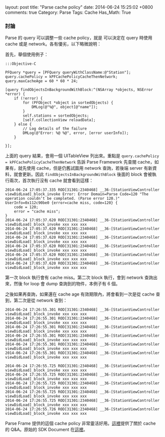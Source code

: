 layout: post
title: "Parse cache policy"
date: 2014-06-24 15:25:02 +0800
comments: true
Category: Parse
Tags: Cache
Has_Math: True


### 討論
Parse 的 query 可以調整一些 cache policy，就是 可以決定在 query 時使用 cache 或是 network。各有優劣，以下略微說明：
<!--More-->

首先，舉個使用例子：

	:::Objective-C

    PFQuery *query = [PFQuery queryWithClassName:@"Station"];
    query.cachePolicy = kPFCachePolicyCacheThenNetwork;
    query.maxCacheAge = 60 * 60 * 24;

    [query findObjectsInBackgroundWithBlock:^(NSArray *objects, NSError *error) {
        if (!error) {
            for (PFObject *object in sortedObjects) {
                DMLog(@"%@", object[@"name"]);
            }
            self.stations = sortedObjects;
            [self.collectionView reloadData];
        } else {
            // Log details of the failure
            DMLog(@"Error: %@ %@", error, [error userInfo]);
        }

    }];


上面的 query 結果，會用一個 UITableView 列出來。重點是 `query.cachePolicy = kPFCachePolicyCacheThenNetwork` 告訴 Parse Framework 先查閱 cache，如果有，就先使用 cache，但是仍舊試圖用 network 查詢，若後端 server 有新資料，就會更新。因此 `findObjectsInBackgroundWithBlock` 後面的 block 會被執行兩次，首次執行沒有 cache 就會看到這樣：

	2014-06-24 17:05:37.335 ROD[31301:2340468] __36-[StationViewController viewDidLoad]_block_invoke Error: Error Domain=Parse Code=120 "The operation couldn’t be completed. (Parse error 120.)" UserInfo=0x112c90be0 {error=cache miss, code=120} {
	    code = 120;
	    error = "cache miss";
	}
	2014-06-24 17:05:37.620 ROD[31301:2340468] __36-[StationViewController viewDidLoad]_block_invoke xxx xxx xxx
	2014-06-24 17:05:37.620 ROD[31301:2340468] __36-[StationViewController viewDidLoad]_block_invoke xxx xxx xxx
	2014-06-24 17:05:37.620 ROD[31301:2340468] __36-[StationViewController viewDidLoad]_block_invoke xxx xxx xxx
	2014-06-24 17:05:37.620 ROD[31301:2340468] __36-[StationViewController viewDidLoad]_block_invoke xxx xxx xxx
	2014-06-24 17:05:37.620 ROD[31301:2340468] __36-[StationViewController viewDidLoad]_block_invoke xxx xxx xxx
	2014-06-24 17:05:37.620 ROD[31301:2340468] __36-[StationViewController viewDidLoad]_block_invoke xxx xxx xxx

第一次 block 執行會有 cache miss。第二次 block 執行，會到 network 查詢出來，然後 for loop 會 dump 查詢到的物件，本例子有 6 個。

之後如果再查詢，如果還在 cache age 有效期限內，將會看到一次是從 cache 查到，第二次是從 network 查到：

	2014-06-24 17:26:55.301 ROD[31301:2340468] __36-[StationViewController viewDidLoad]_block_invoke xxx xxx xxx
	2014-06-24 17:26:55.301 ROD[31301:2340468] __36-[StationViewController viewDidLoad]_block_invoke xxx xxx xxx
	2014-06-24 17:26:55.301 ROD[31301:2340468] __36-[StationViewController viewDidLoad]_block_invoke xxx xxx xxx
	2014-06-24 17:26:55.301 ROD[31301:2340468] __36-[StationViewController viewDidLoad]_block_invoke xxx xxx xxx
	2014-06-24 17:26:55.301 ROD[31301:2340468] __36-[StationViewController viewDidLoad]_block_invoke xxx xxx xxx
	2014-06-24 17:26:55.301 ROD[31301:2340468] __36-[StationViewController viewDidLoad]_block_invoke xxx xxx xxx

	2014-06-24 17:26:55.725 ROD[31301:2340468] __36-[StationViewController viewDidLoad]_block_invoke xxx xxx xxx
	2014-06-24 17:26:55.725 ROD[31301:2340468] __36-[StationViewController viewDidLoad]_block_invoke xxx xxx xxx
	2014-06-24 17:26:55.725 ROD[31301:2340468] __36-[StationViewController viewDidLoad]_block_invoke xxx xxx xxx
	2014-06-24 17:26:55.725 ROD[31301:2340468] __36-[StationViewController viewDidLoad]_block_invoke xxx xxx xxx
	2014-06-24 17:26:55.725 ROD[31301:2340468] __36-[StationViewController viewDidLoad]_block_invoke xxx xxx xxx
	2014-06-24 17:26:55.726 ROD[31301:2340468] __36-[StationViewController viewDidLoad]_block_invoke xxx xxx xxx


Parse Frame 提供的這個 cache policy 非常靈活好用。[這裡](https://parse.com/questions/cache-policy-help-and-best-practice)提供了關於 cache 的 Q&A。原始的 SDK Document 在[這裡](https://parse.com/docs/ios_guide#queries-caching/iOS)。
